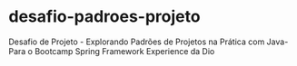 # desafio-padroes-projeto
Desafio de Projeto - Explorando Padrões de Projetos na Prática com Java- Para o Bootcamp Spring Framework Experience da Dio
